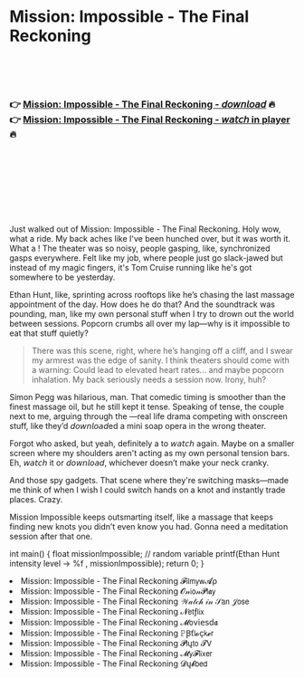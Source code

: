 <h1>Mission: Impossible - The Final Reckoning</h1>

<br><br><br>

<h3>👉 <a href="https://Michaels-scepintihyd1976.github.io/xlezfdfdau/">Mission: Impossible - The Final Reckoning - 𝘥𝘰𝘸𝘯𝘭𝘰𝘢𝘥</a> 🔥<br>
👉 <a href="https://Michaels-scepintihyd1976.github.io/xlezfdfdau/">Mission: Impossible - The Final Reckoning - 𝘸𝘢𝘵𝘤𝘩 in player</a> 🔥
</h3>



<br><br><br><br><br><br><br>


Just walked out of Mission: Impossible - The Final Reckoning. Holy wow, what a ride. My back aches like I've been hunched over, but it was worth it. What a  ! The theater was so noisy, people gasping, like, synchronized gasps everywhere. Felt like my job, where people just go slack-jawed but instead of my magic fingers, it's Tom Cruise running like he's got somewhere to be yesterday.

Ethan Hunt, like, sprinting across rooftops like he’s chasing the last massage appointment of the day. How does he do that? And the soundtrack was pounding, man, like my own personal stuff when I try to drown out the world between sessions. Popcorn crumbs all over my lap—why is it impossible to eat that stuff quietly?

> There was this scene, right, where he’s hanging off a cliff, and I swear my armrest was the edge of sanity. I think theaters should come with a warning: Could lead to elevated heart rates... and maybe popcorn inhalation. My back seriously needs a session now. Irony, huh?

Simon Pegg was hilarious, man. That comedic timing is smoother than the finest massage oil, but he still kept it tense. Speaking of tense, the couple next to me, arguing through the  —real life drama competing with onscreen stuff, like they’d 𝘥𝘰𝘸𝘯𝘭𝘰𝘢𝘥ed a mini soap opera in the wrong theater.

Forgot who asked, but yeah, definitely a   to 𝘸𝘢𝘵𝘤𝘩 again. Maybe on a smaller screen where my shoulders aren't acting as my own personal tension bars. Eh, 𝘸𝘢𝘵𝘤𝘩 it or 𝘥𝘰𝘸𝘯𝘭𝘰𝘢𝘥, whichever doesn’t make your neck cranky.

And those spy gadgets. That scene where they're switching masks—made me think of when I wish I could switch hands on a knot and instantly trade places. Crazy.

Mission Impossible keeps outsmarting itself, like a massage that keeps finding new knots you didn’t even know you had. Gonna need a meditation session after that one.

int main() {
    float missionImpossible;  // random variable
    printf(Ethan Hunt intensity level -> %f
, missionImpossible);
    return 0;
}

<li>Mission: Impossible - The Final Reckoning 𝓕𝗂𝗅𝗆𝗒𝗐𝓐ρ</li>
<li>Mission: Impossible - The Final Reckoning 𝓞𝓃𝗂𝗈𝓃𝓟𝗅𝖆𝗒</li>
<li>Mission: Impossible - The Final Reckoning 𝒲𝒶𝓉𝒸𝒽 𝒾𝓃 𝒮𝖺𝗇 𝒥𝗈𝗌𝖾</li>
<li>Mission: Impossible - The Final Reckoning 𝓝𝖾𝗍ƒ𝗅𝗂𝗑</li>
<li>Mission: Impossible - The Final Reckoning 𝓜𝗈ν𝗂𝖾𝗌ԁ𝖆</li>
<li>Mission: Impossible - The Final Reckoning 𝙿Ꞵť𝗅𝓸ç𝗄𝓮𝗋</li>
<li>Mission: Impossible - The Final Reckoning 𝓟𝗅ų𝗍𝗈 𝓣𝖵</li>
<li>Mission: Impossible - The Final Reckoning 𝓜𝗒𝓕𝗅𝗂𝗑𝖾𝗋</li>
<li>Mission: Impossible - The Final Reckoning 𝓓ų𝓫𝖻𝖾𝖽</li>
